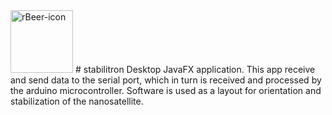<img src="https://epizodsspace.airbase.ru/bibl/n_i_j/1958/9/8-1.jpg" width = "100px" height = "100px" alt="rBeer-icon">
# stabilitron
Desktop JavaFX application. 
This app receive and send data to the serial port, which in turn is received and processed by the arduino microcontroller. Software is used as a layout for orientation and stabilization of the nanosatellite.
